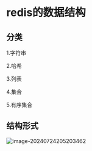 # redis的数据结构

## 分类

1.字符串

2.哈希

3.列表

4.集合

5.有序集合

## 结构形式

![image-20240724205203462](./../TyporaImage/image-20240724205203462.png)
